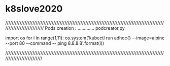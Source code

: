 # k8slove2020
///////////////////////////////////////////////////////////////////////////////////////////////////////////////////////////
Pods creation :
.............
podcreator.py

import os
for i in range(1,11):
    os.system('kubectl run adhoc{} --image=alpine --port 80 --command -- ping 8.8.8.8'.format(i))
 
 
 
 //////////////////////////////////////////////////////////////////////////////////////////////////////////////////////////
 
 
